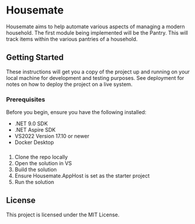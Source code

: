 # Housemate
Housemate aims to help automate various aspects of managing a modern household. The first module being implemented will be the Pantry. This will track items within the various pantries of a household.

## Getting Started

These instructions will get you a copy of the project up and running on your local machine for development and testing purposes. See deployment for notes on how to deploy the project on a live system.

### Prerequisites
Before you begin, ensure you have the following installed:

- .NET 9.0 SDK
- .NET Aspire SDK
- VS2022 Version 17.10 or newer
- Docker Desktop

###

1. Clone the repo locally
1. Open the solution in VS
1. Build the solution
1. Ensure Housemate.AppHost is set as the starter project
1. Run the solution


## License
This project is licensed under the MIT License.

